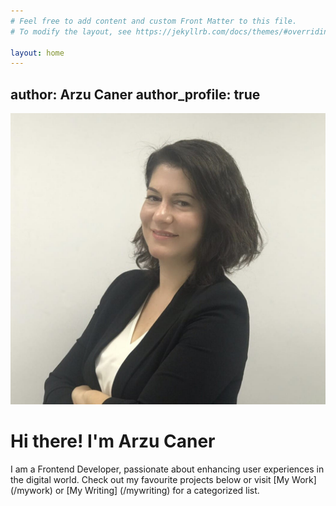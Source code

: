 ```yaml
---
# Feel free to add content and custom Front Matter to this file.
# To modify the layout, see https://jekyllrb.com/docs/themes/#overriding-theme-defaults

layout: home
---
```

author: Arzu Caner
author_profile: true
---
![arzu caner](/assets/images/Arzu%20Caner.jpeg)
# Hi there! I'm Arzu Caner
 I am a Frontend Developer, passionate about enhancing user experiences in the digital world. Check out my favourite projects below or visit [My Work] (/mywork) or [My Writing] (/mywriting) for a categorized list.
